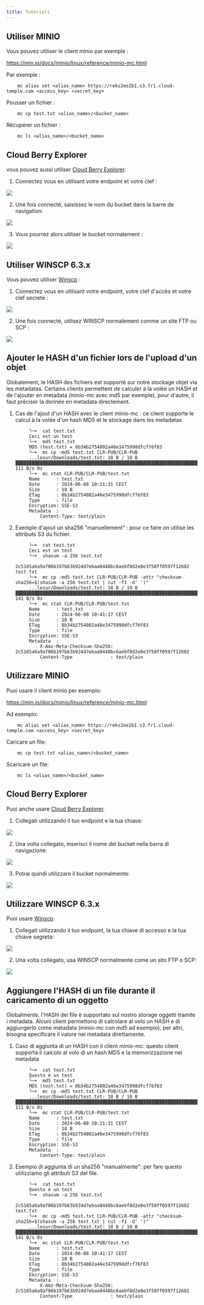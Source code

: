 ```yaml
---
title: Tutoriels
---
```



## Utiliser MINIO

Vous pouvez utiliser le client minio par exemple :

https://min.io/docs/minio/linux/reference/minio-mc.html

Par exemple :
```
    mc alias set <alias_name> https://reks2ee2b1.s3.fr1.cloud-temple.com <access_key> <secret_key>
```
Pousser un fichier :
```
    mc cp test.txt <alias_name>/<bucket_name>
```
Récupérer un fichier :
```
    mc ls <alias_name>/<bucket_name>
```
## Cloud Berry Explorer

vous pouvez aussi utiliser [Cloud Berry Explorer](https://www.msp360.com/explorer/).

1. Connectez vous en utilisant votre endpoint et votre clef :

![](images/S3_cloudberry_001.png)

2. Une fois connecté, saisissez le nom du bucket dans la barre de navigation:

![](images/S3_cloudberry_002.png)

3. Vous pourrez alors utiliser le bucket normalement :

![](images/S3_cloudberry_003.png)

## Utiliser WINSCP 6.3.x

Vous pouvez utiliser [Winscp](https://winscp.net/eng/download.php) :

1. Connectez vous en utilisant votre endpoint, votre clef d'accès et votre clef secrete :

![](images/S3_winscp_001.png)

2. Une fois connecté, utilisez WINSCP normalement comme un site FTP ou SCP :

![](images/S3_winscp_002.png)


## Ajouter le HASH d'un fichier lors de l'upload d'un objet

Globalement, le HASH des fichiers est supporté sur notre stockage objet via les metadatas. Certains clients permettent de calculer à la volée un HASH et de l'ajouter en metadata (minio-mc avec md5 par exemple), pour d'autre, il faut préciser la donnée en metadata directement.

1. Cas de l'ajout d'un HASH avec le client minio-mc : ce client supporte le calcul à la volée d'un hash MD5 et le stockage dans les metadatas


            ╰─➤  cat test.txt
            Ceci est un test
            ╰─➤  md5 test.txt
            MD5 (test.txt) = 8b34b2754802a46e3475998dfcf76f83
            ╰─➤  mc cp -md5 test.txt CLR-PUB/CLR-PUB
            ...lesur/Downloads/test.txt: 18 B / 18 B  ▓▓▓▓▓▓▓▓▓▓▓▓▓▓▓▓▓▓▓▓▓▓▓▓▓▓▓▓▓▓▓▓▓▓▓▓▓▓▓▓▓▓▓▓▓▓▓▓▓▓▓▓▓▓▓▓▓▓▓▓▓▓▓▓▓▓▓▓▓▓▓▓▓▓▓▓▓▓▓▓▓▓▓▓▓▓▓▓▓▓▓▓▓▓▓▓▓▓▓▓▓▓▓▓▓▓  111 B/s 0s
            ╰─➤  mc stat CLR-PUB/CLR-PUB/test.txt
            Name      : test.txt
            Date      : 2024-06-08 10:21:31 CEST
            Size      : 18 B
            ETag      : 8b34b2754802a46e3475998dfcf76f83
            Type      : file
            Encryption: SSE-S3
            Metadata  :
                Content-Type: text/plain

2. Exemple d'ajout un sha256 "manuellement" : pour ce faire on utilise les attributs S3 du fichier.

            ╰─➤  cat test.txt
            Ceci est un test
            ╰─➤  shasum -a 256 test.txt
            2c5165a6a9af06b197b63b924d7ebaa0448bc6aebf8d2e8e3f58ff0597f12682  test.txt
            ╰─➤  mc cp -md5 test.txt CLR-PUB/CLR-PUB -attr "checksum-sha256=$(shasum -a 256 test.txt | cut -f1 -d' ')"
            ...lesur/Downloads/test.txt: 18 B / 18 B  ▓▓▓▓▓▓▓▓▓▓▓▓▓▓▓▓▓▓▓▓▓▓▓▓▓▓▓▓▓▓▓▓▓▓▓▓▓▓▓▓▓▓▓▓▓▓▓▓▓▓▓▓▓▓▓▓▓▓▓▓▓▓▓▓▓▓▓▓▓▓▓▓▓▓▓▓▓▓▓▓▓▓▓▓▓▓▓▓▓▓▓▓▓▓▓▓▓▓▓▓▓▓▓▓▓▓  141 B/s 0s
            ╰─➤  mc stat CLR-PUB/CLR-PUB/test.txt
            Name      : test.txt
            Date      : 2024-06-08 10:41:17 CEST
            Size      : 18 B
            ETag      : 8b34b2754802a46e3475998dfcf76f83
            Type      : file
            Encryption: SSE-S3
            Metadata  :
                X-Amz-Meta-Checksum-Sha256: 2c5165a6a9af06b197b63b924d7ebaa0448bc6aebf8d2e8e3f58ff0597f12682
                Content-Type              : text/plain

## Utilizzare MINIO

Puoi usare il client minio per esempio:

https://min.io/docs/minio/linux/reference/minio-mc.html

Ad esempio:
```
    mc alias set <alias_name> https://reks2ee2b1.s3.fr1.cloud-temple.com <access_key> <secret_key>
```
Caricare un file:
```
    mc cp test.txt <alias_name>/<bucket_name>
```
Scaricare un file:
```
    mc ls <alias_name>/<bucket_name>
```
## Cloud Berry Explorer

Puoi anche usare [Cloud Berry Explorer](https://www.msp360.com/explorer/).

1. Collegati utilizzando il tuo endpoint e la tua chiave:

![](images/S3_cloudberry_001.png)

2. Una volta collegato, inserisci il nome del bucket nella barra di navigazione:

![](images/S3_cloudberry_002.png)

3. Potrai quindi utilizzare il bucket normalmente:

![](images/S3_cloudberry_003.png)

## Utilizzare WINSCP 6.3.x

Puoi usare [Winscp](https://winscp.net/eng/download.php):

1. Collegati utilizzando il tuo endpoint, la tua chiave di accesso e la tua chiave segreta:

![](images/S3_winscp_001.png)

2. Una volta collegato, usa WINSCP normalmente come un sito FTP o SCP:

![](images/S3_winscp_002.png)


## Aggiungere l'HASH di un file durante il caricamento di un oggetto

Globalmente, l'HASH dei file è supportato sul nostro storage oggetti tramite i metadata. Alcuni client permettono di calcolare al volo un HASH e di aggiungerlo come metadata (minio-mc con md5 ad esempio), per altri, bisogna specificare il valore nei metadata direttamente.

1. Caso di aggiunta di un HASH con il client minio-mc: questo client supporta il calcolo al volo di un hash MD5 e la memorizzazione nei metadata


            ╰─➤  cat test.txt
            Questo è un test
            ╰─➤  md5 test.txt
            MD5 (test.txt) = 8b34b2754802a46e3475998dfcf76f83
            ╰─➤  mc cp -md5 test.txt CLR-PUB/CLR-PUB
            ...lesur/Downloads/test.txt: 18 B / 18 B  ▓▓▓▓▓▓▓▓▓▓▓▓▓▓▓▓▓▓▓▓▓▓▓▓▓▓▓▓▓▓▓▓▓▓▓▓▓▓▓▓▓▓▓▓▓▓▓▓▓▓▓▓▓▓▓▓▓▓▓▓▓▓▓▓▓▓▓▓▓▓▓▓▓▓▓▓▓▓▓▓▓▓▓▓▓▓▓▓▓▓▓▓▓▓▓▓▓▓▓▓▓▓▓▓▓▓  111 B/s 0s
            ╰─➤  mc stat CLR-PUB/CLR-PUB/test.txt
            Name      : test.txt
            Date      : 2024-06-08 10:21:31 CEST
            Size      : 18 B
            ETag      : 8b34b2754802a46e3475998dfcf76f83
            Type      : file
            Encryption: SSE-S3
            Metadata  :
                Content-Type: text/plain

2. Esempio di aggiunta di un sha256 "manualmente": per fare questo utilizziamo gli attributi S3 del file.

            ╰─➤  cat test.txt
            Questo è un test
            ╰─➤  shasum -a 256 test.txt
            2c5165a6a9af06b197b63b924d7ebaa0448bc6aebf8d2e8e3f58ff0597f12682  test.txt
            ╰─➤  mc cp -md5 test.txt CLR-PUB/CLR-PUB -attr "checksum-sha256=$(shasum -a 256 test.txt | cut -f1 -d' ')"
            ...lesur/Downloads/test.txt: 18 B / 18 B  ▓▓▓▓▓▓▓▓▓▓▓▓▓▓▓▓▓▓▓▓▓▓▓▓▓▓▓▓▓▓▓▓▓▓▓▓▓▓▓▓▓▓▓▓▓▓▓▓▓▓▓▓▓▓▓▓▓▓▓▓▓▓▓▓▓▓▓▓▓▓▓▓▓▓▓▓▓▓▓▓▓▓▓▓▓▓▓▓▓▓▓▓▓▓▓▓▓▓▓▓▓▓▓▓▓▓  141 B/s 0s
            ╰─➤  mc stat CLR-PUB/CLR-PUB/test.txt
            Name      : test.txt
            Date      : 2024-06-08 10:41:17 CEST
            Size      : 18 B
            ETag      : 8b34b2754802a46e3475998dfcf76f83
            Type      : file
            Encryption: SSE-S3
            Metadata  :
                X-Amz-Meta-Checksum-Sha256: 2c5165a6a9af06b197b63b924d7ebaa0448bc6aebf8d2e8e3f58ff0597f12682
                Content-Type              : text/plain